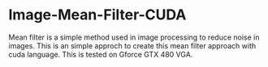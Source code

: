 # Image-Mean-Filter-CUDA
Mean filter is a simple method used in image processing to reduce noise in images. This is an simple approch to create this mean filter approach with cuda language. This is tested on Gforce GTX 480 VGA. 
<!--stackedit_data:
eyJoaXN0b3J5IjpbLTE5NTQwNzM2MzhdfQ==
-->